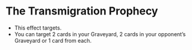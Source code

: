 # The Transmigration Prophecy

*   This effect targets.
*   You can target 2 cards in your Graveyard, 2 cards in your opponent’s Graveyard or 1 card from each.
